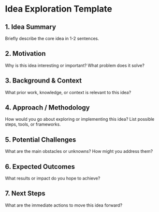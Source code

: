 # Idea Exploration Template

## 1. Idea Summary

Briefly describe the core idea in 1-2 sentences.

## 2. Motivation

Why is this idea interesting or important? What problem does it solve?

## 3. Background & Context

What prior work, knowledge, or context is relevant to this idea?

## 4. Approach / Methodology

How would you go about exploring or implementing this idea? List possible steps, tools, or frameworks.

## 5. Potential Challenges

What are the main obstacles or unknowns? How might you address them?

## 6. Expected Outcomes

What results or impact do you hope to achieve?

## 7. Next Steps

What are the immediate actions to move this idea forward?
